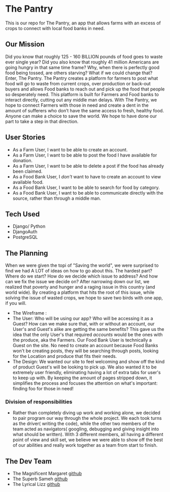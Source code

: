 # The Pantry
This is our repo for The Pantry, an app that allows farms with an excess of crops to connect with local food banks in need. 


## Our Mission
Did you know that roughly 125 - 160 BILLION pounds of food goes to waste ever single year? Did you also know that roughly 41 million Americans are going hungry in that same time frame? Why, when there is perfectly good food being tossed, are others starving? What if we could change that? Enter, The Pantry. The Pantry creates a platform for farmers to post what food will go to waste from current crops, over production or back-out buyers and allows Food banks to reach out and pick up the food that people so desperately need. This platform is built for Farmers and Food banks to interact directly, cutting out any middle man delays. With The Pantry, we hope to connect Farmers with those in need and create a dent in the amount of sufferers who don’t have the same access to fresh, healthy food. Anyone can make a choice to save the world. We hope to have done our part to take a step in that direction. 


## User Stories

- As a Farm User, I want to be able to create an account.
- As a Farm User, I want to be able to post the food I have available for donation.
- As a Farm User, I want to be able to delete a post if the food has already been claimed.
- As a Food Bank User, I *don't* want to have to create an account to view available food.
- As a Food Bank User, I want to be able to search for food by category.
- As a Food Bank User, I want to be able to communicate directly with the source, rather than through a middle man.

## Tech Used

- Django/ Python
- DjangoAuth
- PostgreSQL



## The Planning

When we were given the topi of "Saving the world", we were surprised to find we had A LOT of ideas on how to go about this. The hardest part? Where do we start? How do we decide which issue to address? And how can we fix the issue we decide on? After narrowing down our list, we realized that poverty and hunger and a raging issue in this country (and world wide). By creating a platform that hits the root of this issue, while solving the issue of wasted crops, we hope to save two birds with one app, if you will. 

- The Wireframe : <insert wireframe here>
- The User: Who will be using our app? Who will be accessing it as a Guest? How can we make sure that, with or without an account, our User's and Guest's alike are getting the same benefits? This gave us the idea that the only User's that required *accounts* would be the ones with the produce, aka the Farmers. Our Food Bank User is technically a Guest on the site. No need to create an account because Food Banks won't be creating posts, they will be searching through posts, looking for the Location and produce that fits their needs.
- The Design: We wanted our site to feel welcoming and show off the kind of product Guest's will be looking to pick up. We also wanted it to be extremely user friendly, eliminating having a lot of extra tabs for user's to keep up with. By keeping the amount of pages stripped down, it simplifies the process and focuses the attention on what's important: finding foo for those in need!


### Division of responsibilities

- Rather than completely diving up work and working alone, we decided to pair program our way through the whole project. We each took turns as the driver( writing the code), while the other two members of the team acted as navigators( googling, debugging and giving insight into what should be written). With 3 different members, all having a different point of view and skill set, we believe we were able to show off the best of our abilities and really work together as a team from start to finish.


## The Dev Team

- The Magnificent Margaret [github](https://github.com/margaret-jihua)
- The Superb Sameh [github](https://github.com/kinawy)
- The Lyrical Lizz [github](https://github.com/LizzWest)
